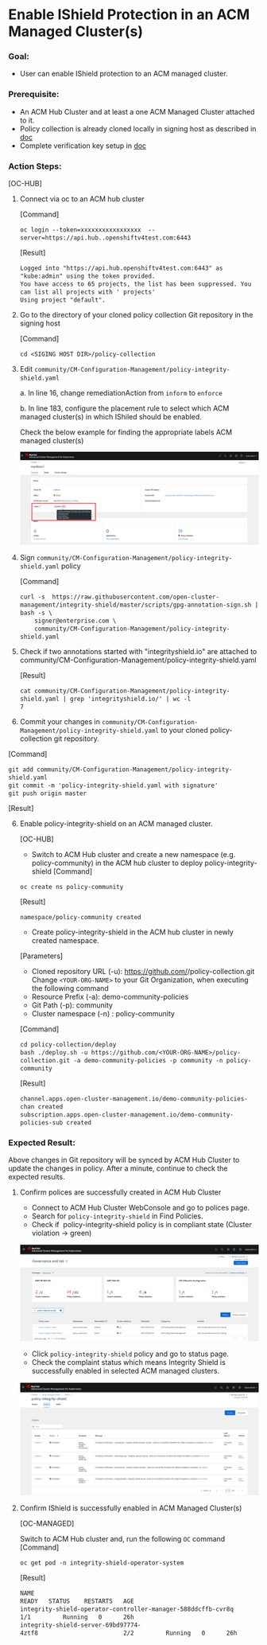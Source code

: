 # Enable IShield Protection in an ACM Managed Cluster(s)

### Goal:
- User can enable IShield protection to an ACM managed cluster.

### Prerequisite: 
 - An ACM Hub Cluster and at least a one ACM Managed Cluster attached to it.
 - Policy collection is already cloned locally in signing host as described in [doc](../prerequisite-setup/GIT_CLONE_POLICY_COLLECTION.md)
 - Complete verification key setup in [doc](VERIFICATION_KEY_SETUP.md)
 
### Action Steps:
 [OC-HUB]
 1. Connect via oc to an ACM hub cluster
    
    [Command]
    ```
    oc login --token=xxxxxxxxxxxxxxxxx  --server=https://api.hub..openshiftv4test.com:6443
    ```
    [Result]
    ```
    Logged into "https://api.hub.openshiftv4test.com:6443" as "kube:admin" using the token provided.
    You have access to 65 projects, the list has been suppressed. You can list all projects with ' projects'
    Using project "default".
    ```
 2. Go to the directory of your cloned policy collection Git repository in the signing host

    [Command]
    ```
    cd <SIGING HOST DIR>/policy-collection
    ```
 
 3. Edit `community/CM-Configuration-Management/policy-integrity-shield.yaml`
    
    a. In line 16, change remediationAction from `inform` to `enforce`
    
    b. In line 183, configure the placement rule to select which ACM managed cluster(s) in which IShiled should be enabled.
    
       Check the below example for finding the appropriate labels ACM managed cluster(s) 
       
    ![ACM Managed Cluster Labels](../images/acm-managed-cluster-label.PNG)
    
    
 4. Sign `community/CM-Configuration-Management/policy-integrity-shield.yaml` policy
 
    [Command]
    ```
    curl -s  https://raw.githubusercontent.com/open-cluster-management/integrity-shield/master/scripts/gpg-annotation-sign.sh | bash -s \
        signer@enterprise.com \
        community/CM-Configuration-Management/policy-integrity-shield.yaml
    ```
 
 5. Check if two annotations started with "integrityshield.io" are attached to community/CM-Configuration-Management/policy-integrity-shield.yaml
 
    [Result]
    ```
    cat community/CM-Configuration-Management/policy-integrity-shield.yaml | grep 'integrityshield.io/' | wc -l
    7
    ```
    
 6. Commit your changes in `community/CM-Configuration-Management/policy-integrity-shield.yaml` to your cloned policy-collection git repository.

   [Command]
   ```
   git add community/CM-Configuration-Management/policy-integrity-shield.yaml
   git commit -m 'policy-integrity-shield.yaml with signature'
   git push origin master
   ```
   
   [Result]
   
 
 6. Enable policy-integrity-shield on an ACM managed cluster.
    
    [OC-HUB]  
    - Switch to ACM Hub cluster and create a new namespace (e.g. policy-community) in the ACM hub cluster to deploy policy-integrity-shield
    [Command]
    ```
    oc create ns policy-community
    ```
    
    [Result]
    ```
    namespace/policy-community created
    ```
    -  Create policy-integrity-shield in the ACM hub cluster in newly created namespace.
    
    [Parameters]
    - Cloned repository URL (-u): https://github.com/<YOUR-ORG-NAME>/policy-collection.git
                                  Change `<YOUR-ORG-NAME>` to your Git Organization, when executing the following command
    - Resource Prefix (-a): demo-community-policies 
    - Git Path (-p): community
    - Cluster namespace (-n) : policy-community 
 
    [Command]
    ```
    cd policy-collection/deploy
    bash ./deploy.sh -u https://github.com/<YOUR-ORG-NAME>/policy-collection.git -a demo-community-policies -p community -n policy-community
    ```
    
    [Result]
    ```
    channel.apps.open-cluster-management.io/demo-community-policies-chan created
    subscription.apps.open-cluster-management.io/demo-community-policies-sub created
    ```
    
### Expected Result:
 
Above changes in Git repository will be synced by ACM Hub Cluster to update the changes in policy.
After a minute, continue to check the expected results.

 1. Confirm polices are successfully created in ACM Hub Cluster
    - Connect to ACM Hub Cluster WebConsole and go to polices page.
    - Search for `policy-integrity-shield`  in Find Policies.  
    - Check if  policy-integrity-shield policy is in compliant state (Cluster violation -> green)

    ![Policy Integrity Shield](../images/policy-integrity-shield.PNG) 
    
    - Click  `policy-integrity-shield`  policy and go to status page. 
    - Check the complaint status which means Integrity Shield is successfully enabled in selected ACM managed clusters.
    
    ![Policy Integrity Shield Status](../images/policy-integrity-shield-status.PNG) 
    
 2. Confirm IShield is successfully enabled in ACM Managed Cluster(s)
 
    [OC-MANAGED]
    
    Switch to ACM Hub cluster and, run the following `OC` command
    [Command]
    ```
    oc get pod -n integrity-shield-operator-system
    ```
    
    [Result]
    ```
    NAME                                                           READY   STATUS    RESTARTS   AGE
    integrity-shield-operator-controller-manager-588ddcffb-cvr8q   1/1         Running   0      26h
    integrity-shield-server-69bd97774-4ztf8                        2/2         Running   0      26h
    ```

 
 
